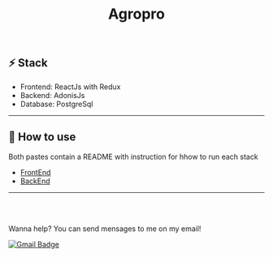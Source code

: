 <h1 align='center'>
  Agropro
</h1>

<br>

## ⚡ Stack

- Frontend: ReactJs with Redux
- Backend: AdonisJs
- Database: PostgreSql

---

## 🔧 How to use

 Both pastes contain a README with instruction for hhow to run each stack
      
- [FrontEnd](./agropro-web)
- [BackEnd](./agropro-server)

---

<br>
<br>

Wanna help? You can send mensages to me on my email!

[![Gmail Badge](https://img.shields.io/badge/-gustavo.fariassiqueira@gmail.com-c14438?style=flat-square&logo=Gmail&logoColor=white&link=mailto:gustavo.fariassiqueira@gmail.com)](mailto:gustavo.fariassiqueira@gmail.com)
